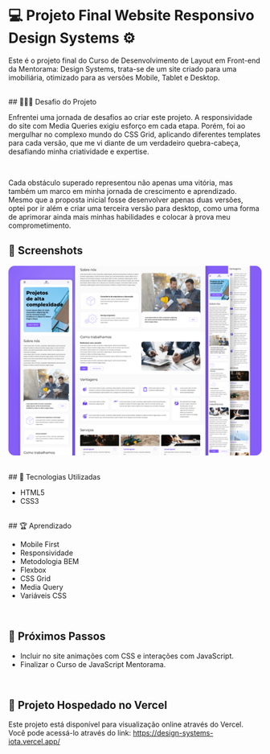 # 💻 Projeto Final Website Responsivo Design Systems ⚙️

Este é o projeto final do Curso de Desenvolvimento de Layout em Front-end da Mentorama: Design Systems, trata-se de um site criado para uma imobiliária, otimizado para as versões Mobile, Tablet e Desktop.

<br />
## 👨🏾‍💻 Desafio do Projeto
 
Enfrentei uma jornada de desafios ao criar este projeto. A responsividade do site com Media Queries exigiu esforço em cada etapa. Porém, foi ao mergulhar no complexo mundo do CSS Grid, aplicando diferentes templates para cada versão, que me vi diante de um verdadeiro quebra-cabeça, desafiando minha criatividade e expertise.

<br />

Cada obstáculo superado representou não apenas uma vitória, mas também um marco em minha jornada de crescimento e aprendizado. Mesmo que a proposta inicial fosse desenvolver apenas duas versões, optei por ir além e criar uma terceira versão para desktop, como uma forma de aprimorar ainda mais minhas habilidades e colocar à prova meu comprometimento.

## 📸 Screenshots
![Captura de tela](./screen/screen.png)

<br />
## 🚀 Tecnologias Utilizadas

- HTML5
- CSS3

<br />
## 🏆 Aprendizado 

- Mobile First
- Responsividade
- Metodologia BEM
- Flexbox
- CSS Grid
- Media Query
- Variáveis CSS

<br />

## 🧠 Próximos Passos
- Incluir no site animações com CSS e interações com JavaScript. 
- Finalizar o Curso de JavaScript Mentorama.

<br />

## 🔗 Projeto Hospedado no Vercel
Este projeto está disponível para visualização online através do Vercel. <br />
Você pode acessá-lo através do link: https://design-systems-iota.vercel.app/

